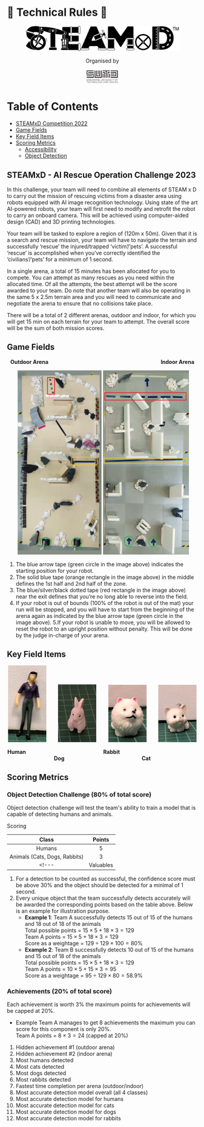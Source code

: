 # :robot: Technical Rules :robot:

<p align="center">
    <img src="/.github/images/steamxd-logo.jpg" width="80%"/>
</p>

<div align="center">Organised by </div> 
<p align="center">
    <img src="/.github/images/sutd-logo.jpg" width="18%"/>
</p>

# Table of Contents
* [STEAMxD Competition 2022](#chapter1)
* [Game Fields](#chapter2)
* [Key Field Items](#chapter3)
* [Scoring Metrics](#chapter5)
    * [Accessibility](#section5-1)
    * [Object Detection](#section5-2)

## STEAMxD - AI Rescue Operation Challenge 2023 <a id="chapter1"></a>

In this challenge, your team will need to combine all elements of STEAM x D to carry out the mission of rescuing victims from a disaster area using robots equipped with AI image recognition technology. Using state of the art AI-powered robots, your team will first need to modify and retrofit the robot to carry an onboard camera. This will be achieved using computer-aided design (CAD) and 3D printing technologies.

Your team will be tasked to explore a region of (120m x 50m). Given that it is a search and rescue mission, your team will have to navigate the terrain and successfully ‘rescue’ the injured/trapped ‘victim’/’pets’. A successful ‘rescue’ is accomplished when you’ve correctly identified the ‘civilians’/’pets’ for a minimum of 1 second.

In a single arena, a total of 15 minutes has been allocated for you to compete. You can attempt as many rescues as you need within the allocated time. Of all the attempts, the best attempt will be the score awarded to your team. Do note that another team will also be operating in the same 5 x 2.5m terrain area and you will need to communicate and negotiate the arena to ensure that no collisions take place.

There will be a total of 2 different arenas, outdoor and indoor, for which you will get 15 min on each terrain for your team to attempt. The overall score will be the sum of both mission scores.

## Game Fields <a id="chapter2"></a>

<p align="center">
    <hx><b>Outdoor Arena&emsp; &emsp; &emsp; &emsp; &emsp; &emsp; &emsp; &emsp; &emsp; &emsp; &emsp; &emsp; &emsp; &emsp; &emsp; &emsp; &nbsp; &nbsp; &nbsp; Indoor Arena</b></hx>
</p>

<p align="center">
    <img src="/.github/images/outdoor-arena-label.jpg" width="45%" title='Outdoor' />
<!--     &nbsp;&nbsp;&nbsp;&nbsp;&nbsp;&nbsp; -->
    <img src="/.github/images/indoor-arena-label.jpg" width="45%" title='Indoor' />
</p>

1. The blue arrow tape (green circle in the image above) indicates the starting position for your robot.
2. The solid blue tape (orange rectangle in the image above) in the middle defines the 1st half and 2nd half of the zone. 
3. The blue/silver/black dotted tape (red rectangle in the image above) near the exit defines that you’re no long able to reverse into the field. 
4. If your robot is out of bounds (100% of the robot is out of the mat) your run will be stopped, and you will have to start from the beginning of the arena again as indicated by the blue arrow tape (green circle in the image above).
5.If your robot is unable to move, you will be allowed to reset the robot to an upright position without penalty. This will be done by the judge in-charge of your arena.

## Key Field Items <a id="chapter3"></a>

<p align="center">
    <img src="/.github/images/adult0001.jpg" width="20%" title='testing1' />
    &nbsp;&nbsp;&nbsp;&nbsp;&nbsp;&nbsp;
    <img src="/.github/images/rabbit0001.jpg" width="20%" title='placeholder' />
    &nbsp;&nbsp;&nbsp;&nbsp;&nbsp;&nbsp;
    <img src="/.github/images/dog0001.jpg" width="20%" title='placeholder' />
    &nbsp;&nbsp;&nbsp;&nbsp;&nbsp;&nbsp;
    <img src="/.github/images/cat0001.jpg" width="20%" title='placeholder' />
</p>

<p align="center">
    <hx><b>Human&emsp; &emsp; &emsp; &emsp; &emsp; &emsp; &emsp; &emsp; &emsp; &emsp; &emsp; &emsp;Rabbit&emsp; &emsp; &emsp; &emsp; &emsp; &emsp; &emsp; &emsp; &emsp; &emsp; &emsp; &emsp;Dog&emsp; &emsp; &emsp; &emsp; &emsp; &emsp; &emsp; &emsp; &emsp; &emsp; &emsp; &emsp;Cat</b></hx>
</p>

## Scoring Metrics <a id="chapter5"></a>

### Object Detection Challenge (80% of total score)<a id="section5-1"></a>
Object detection challenge will test the team's ability to train a model that is capable of detecting humans and animals. 

Scoring  

| Class     | Points |
| :-:       | :-:    |
| Humans    | 5      |
| Animals (Cats, Dogs, Rabbits) | 3      |
<!--- | Valuables | 3      | --->

1. For a detection to be counted as successful, the confidence score must be above 30% and the object should be detected for a minimal of 1 second.
2. Every unique object that the team successfully detects accurately will be awarded the corresponding points based on the table above.  Below is an example for illustration purpose. 
    * __Example 1__: Team A successfully detects 15 out of 15 of the humans and 18 out of 18 of the animals \
    Total possible points = $15 \times 5 + 18 \times 3 = 129$ \
    Team A points = $15 \times 5 + 18 \times 3 = 129$ \
    Score as a weightage = $129 \div 129 \times 100 = 80$% 
    * __Example 2__: Team B successfully detects 10 out of 15 of the humans and 15 out of 18 of the animals \
    Total possible points = $15 \times 5 + 18 \times 3 = 129$ \
    Team A points = $10 \times 5 + 15 \times 3 = 95$ \
    Score as a weightage = $95 \div 129 \times 80 = 58.9$% 

### Achievements (20% of total score)<a id="section5-2"></a>
Each achievement is worth 3% the maximum points for achievements will be capped at 20%.

* Example Team A manages to get 8 achievements the maximum you can score for this component is only 20%. \
Team A points = $8 \times 3 = 24$ (capped at 20%)

1. Hidden achievement #1 (outdoor arena) 
2. Hidden achievement #2 (indoor arena)
3. Most humans detected 
4. Most cats detected 
5. Most dogs detected 
6. Most rabbits detected 
7. Fastest time completion per arena (outdoor/indoor)  
8. Most accurate detection model overall (all 4 classes) 
9. Most accurate detection model for humans 
10. Most accurate detection model for cats 
11. Most accurate detection model for dogs 
12. Most accurate detection model for rabbits 